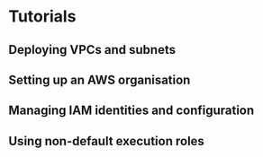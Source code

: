 # Tutorials

## Deploying VPCs and subnets

## Setting up an AWS organisation

## Managing IAM identities and configuration

## Using non-default execution roles